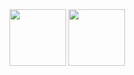 <img src="https://git.osit.cc/public-projects/fastinstaller-ubuntu/-/raw/master/ubuntu-installer.png" width="" height="100">

<img src="https://git.osit.cc/public-projects/fastinstaller-ubuntu/-/raw/master/kubuntu-installer.png" width="" height="100">

